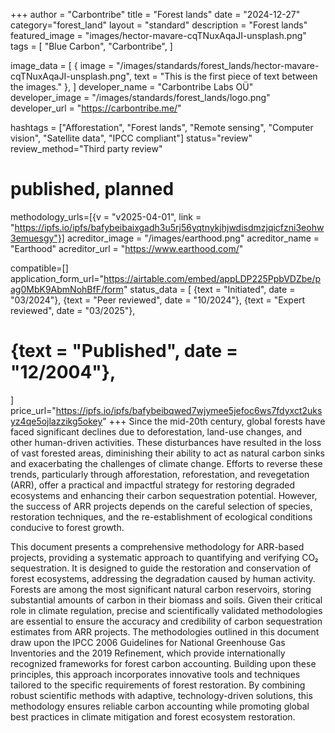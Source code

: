 +++
author = "Carbontribe"
title = "Forest lands"
date = "2024-12-27"
category="forest_land"
layout = "standard"
description = "Forest lands"
featured_image = "images/hector-mavare-cqTNuxAqaJI-unsplash.png"
tags = [
    "Blue Carbon",
    "Carbontribe",
]

image_data = [
  { image = "/images/standards/forest_lands/hector-mavare-cqTNuxAqaJI-unsplash.png", text = "This is the first piece of text between the images." },
]
developer_name = "Carbontribe Labs OÜ"
developer_image = "/images/standards/forest_lands/logo.png"
developer_url = "https://carbontribe.me/"

hashtags = ["Afforestation", "Forest lands", "Remote sensing", "Computer vision", "Satellite data", "IPCC compliant"]
status="review"
review_method="Third party review"
# published, planned

methodology_urls=[{v = "v2025-04-01", link = "https://ipfs.io/ipfs/bafybeibaixgadh3u5rj56yqtnykjhjwdisdmzjqicfzni3eohw3emuesgy"}]
acreditor_image = "/images/earthood.png"
acreditor_name = "Earthood"
acreditor_url = "https://www.earthood.com/"

compatible=[]
application_form_url="https://airtable.com/embed/appLDP225PpbVDZbe/pag0MbK9AbmNohBfF/form"
status_data = [
  {text = "Initiated", date = "03/2024"},
  {text = "Peer reviewed", date = "10/2024"},
  {text = "Expert reviewed", date = "03/2025"},
  # {text = "Published", date = "12/2004"},
]
price_url="https://ipfs.io/ipfs/bafybeibqwed7wjymee5jefoc6ws7fdyxct2uksyz4qe5ojlazzikg5okey"
+++
Since the mid-20th century, global forests have faced significant declines due to deforestation, land-use changes, and other human-driven activities. These disturbances have resulted in the loss of vast forested areas, diminishing their ability to act as natural carbon sinks and exacerbating the challenges of climate change. Efforts to reverse these trends, particularly through afforestation, reforestation, and revegetation (ARR), offer a practical and impactful strategy for restoring degraded ecosystems and enhancing their carbon sequestration potential. However, the success of ARR projects depends on the careful selection of species, restoration techniques, and the re-establishment of ecological conditions conducive to forest growth.

This document presents a comprehensive methodology for ARR-based projects, providing a systematic approach to quantifying and verifying CO₂ sequestration. It is designed to guide the restoration and conservation of forest ecosystems, addressing the degradation caused by human activity. Forests are among the most significant natural carbon reservoirs, storing substantial amounts of carbon in their biomass and soils. Given their critical role in climate regulation, precise and scientifically validated methodologies are essential to ensure the accuracy and credibility of carbon sequestration estimates from ARR projects.
The methodologies outlined in this document draw upon the IPCC 2006 Guidelines for National Greenhouse Gas Inventories and the 2019 Refinement, which provide internationally recognized frameworks for forest carbon accounting. Building upon these principles, this approach incorporates innovative tools and techniques tailored to the specific requirements of forest restoration. By combining robust scientific methods with adaptive, technology-driven solutions, this methodology ensures reliable carbon accounting while promoting global best practices in climate mitigation and forest ecosystem restoration.
